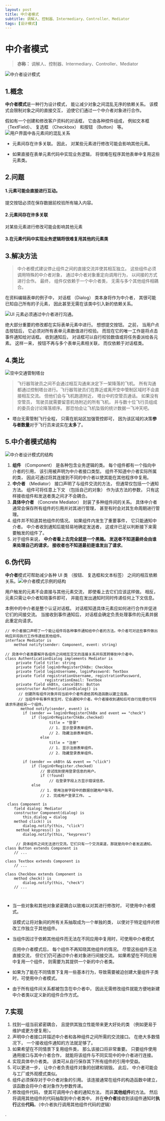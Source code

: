 ```yaml
---
layout: post
title: 中介者模式
subtitle: 调解人、控制器、Intermediary、Controller、Mediator
tags: [设计模式]
---
```


# 中介者模式

> **亦称：** 调解人、控制器、Intermediary、Controller、Mediator

![中介者设计模式](https://refactoringguru.cn/images/patterns/content/mediator/mediator.png)

## 1.概念

**中介者模式**是一种行为设计模式， 能让减少对象之间混乱无序的依赖关系。 该模式会限制对象之间的直接交互， 迫使它们通过一个中介者对象进行合作。

假如有一个创建和修改客户资料的对话框， 它由各种控件组成， 例如文本框 （Text­Field）、 复选框 （Checkbox） 和按钮 （Button） 等。![用户界面中各元素间的混乱关系](https://refactoringguru.cn/images/patterns/diagrams/mediator/problem1-zh.png)


- 元素间存在许多关联。 因此， 对某些元素进行修改可能会影响其他元素。

- 如果直接在表单元素代码中实现业务逻辑， 将很难在程序其他表单中复用这些元素类。 


## 2.问题

#### 1.元素可能会直接进行互动。

提交按钮必须在保存数据前校验所有输入内容。

#### 2.元素间存在许多关联

对某些元素进行修改可能会影响其他元素

#### 3.在元素代码中实现业务逻辑将很难复用其他的元素类 


## 3.解决方法

> 中介者模式建议停止组件之间的直接交流并使其相互独立。 这些组件必须调用特殊的中介者对象， 通过中介者对象重定向调用行为， 以间接的方式进行合作。 最终， 组件仅依赖于一个中介者类， 无需与多个其他组件相耦合。

在资料编辑表单的例子中， 对话框 （Dialog） 类本身将作为中介者， 其很可能已知自己所有的子元素， 因此甚至无需在该类中引入新的依赖关系。

![UI 元素必须通过中介者进行沟通。](https://refactoringguru.cn/images/patterns/diagrams/mediator/solution1-zh.png)

绝大部分重要的修改都在实际表单元素中进行。 想想提交按钮。 之前， 当用户点击按钮后， 它必须对所有表单元素数值进行校验。 而现在它的唯一工作是将点击事件通知给对话框。 收到通知后， 对话框可以自行校验数值或将任务委派给各元素。 这样一来， 按钮不再与多个表单元素相关联， 而仅依赖于对话框类。

## 4.类比

![空中交通管制塔台](https://refactoringguru.cn/images/patterns/diagrams/mediator/live-example.png)

> 飞行器驾驶员之间不会通过相互沟通来决定下一架降落的飞机。 所有沟通都通过控制塔台进行。飞行器驾驶员们在靠近或离开空中管制区域时不会直接相互交流。 但他们会与飞机跑道附近， 塔台中的空管员通话。 如果没有空管员， 驾驶员就需要留意机场附近的所有飞机， 并与数十位飞行员组成的委员会讨论降落顺序。 那恐怕会让飞机坠毁的统计数据一飞冲天吧。

- 塔台无需管制飞行全程， 只需在航站区加强管控即可， 因为该区域的决策**参与者数量**对于飞行员来说实在**太多**了。

## 5.中介者模式结构

![中介者设计模式的结构](https://refactoringguru.cn/images/patterns/diagrams/mediator/structure-indexed.png)

1. **组件** （Component） 是各种包含业务逻辑的类。 每个组件都有一个指向中介者的引用， 该引用被声明为中介者接口类型。 组件不知道中介者实际所属的类， 因此可通过将其连接到不同的中介者以使其能在其他程序中复用。
2. **中介者** （Mediator） 接口声明了与组件交流的方法， 但通常仅包括一个通知方法。 组件可将任意上下文 （包括自己的对象） 作为该方法的参数， 只有这样接收组件和发送者类之间才不会耦合。
3. **具体中介者** （Concrete Mediator） 封装了多种组件间的关系。 具体中介者通常会保存所有组件的引用并对其进行管理， 甚至有时会对其生命周期进行管理。
4. 组件并不知道其他组件的情况。 如果组件内发生了重要事件， 它只能通知中介者。 中介者收到通知后能轻易地确定发送者， 这或许已足以判断接下来需要触发的组件了。
5. 对于组件来说， **中介者看上去完全就是一个黑箱。 发送者不知道最终会由谁来处理自己的请求， 接收者也不知道最初是谁发出了请求**。

## 6.伪代码

**中介者**模式可帮助减少各种 UI 类 （按钮、 复选框和文本标签） 之间的相互依赖关系。![中介者模式示例的结构](https://refactoringguru.cn/images/patterns/diagrams/mediator/example.png)

用户触发的元素不会直接与其他元素交流， 即使看上去它们应该这样做。 相反， 元素只需让中介者知晓事件即可， 并能在发出通知时同时传递任何上下文信息。

本例中的中介者是整个认证对话框。 对话框知道具体元素应如何进行合作并促进它们的间接交流。 当接收到事件通知后， 对话框会确定负责处理事件的元素并据此重定向请求。

```
// 中介者接口声明了一个能让组件将各种事件通知给中介者的方法。中介者可对这些事件做出响应并将执行工作传递给其他组件。
interface Mediator is
    method notify(sender: Component, event: string)
    
// 具体中介者类要解开各组件之间相互交叉的连接关系并将其转移到中介者中。
class AuthenticationDialog implements Mediator is
	 private field title: string
	 private field loginOrRegisterChkBx: Checkbox
	 private field loginUsername, loginPassword: Textbox
	 private field registrationUsername, registrationPassword,
                  registrationEmail: Textbox
     private field okBtn, cancelBtn: Button
     constructor AuthenticationDialog() is
      // 创建所有组件对象并将当前中介者传递给其构造函数以建立连接。
      // 当组件中有事件发生时，它会通知中介者。中介者接收到通知后可自行处理也可将请求传递给另一个组件。
       method notify(sender, event) is
       	if (sender == loginOrRegisterChkBx and event == "check")
            if (loginOrRegisterChkBx.checked)
                    title = "登录"
                    // 1. 显示登录表单组件。
                    // 2. 隐藏注册表单组件。
                else
                    title = "注册"
                    // 1. 显示注册表单组件。
                    // 2. 隐藏登录表单组件。
         
       	if (sender == okBtn && event == "click")
            if (loginOrRegister.checked)
                // 尝试找到使用登录信息的用户。
                if (!found)
                    // 在登录字段上方显示错误信息。
            else
                // 1. 使用注册字段中的数据创建用户账号。
                // 2. 完成用户登录工作。 …
                
 class Component is
    field dialog: Mediator
    constructor Component(dialog) is
        this.dialog = dialog
    method click() is
        dialog.notify(this, "click")
     method keypress() is
        dialog.notify(this, "keypress")
    
     // 具体组件之间无法进行交流。它们只有一个交流渠道，那就是向中介者发送通知。
class Button extends Component is
    // ...

class Textbox extends Component is
    // ...

class Checkbox extends Component is
    method check() is
        dialog.notify(this, "check")
    // ...
     
	
```

- 当一些对象和其他对象紧密耦合以致难以对其进行修改时， 可使用中介者模式。

  该模式让将对象间的所有关系抽取成为一个单独的类， 以使对于特定组件的修改工作独立于其他组件。

- 当组件因过于依赖其他组件而无法在不同应用中复用时，可使用中介者模式

  应用中介者模式后， 每个组件不再知晓其他组件的情况。 尽管这些组件无法直接交流， 但它们仍可通过中介者对象进行间接交流。 如果希望在不同应用中复用一个组件， 则需要为其提供一个新的中介者类。

- 如果为了能在不同情景下复用一些基本行为，导致需要被迫创建大量组件子类时，可使用中介者模式。

- 由于所有组件间关系都被包含在中介者中， 因此无需修改组件就能方便地新建中介者类以定义新的组件合作方式。

## 7.实现

1. 找到一组当前紧密耦合， 且提供其独立性能带来更大好处的类 （例如更易于维护或更方便复用）。
2. 声明中介者接口并描述中介者和各种组件之间所需的交流接口。 在绝大多数情况下， 一个接收组件通知的方法就足够了。
3. 如果希望在不同情景下复用组件类， 那么该接口将非常重要。 只要组件使用通用接口与其中介者合作， 就能将该组件与不同实现中的中介者进行连接。
4. 实现具体中介者类。 该类可从自行保存其下所有组件的引用中受益。
5. 可以更进一步， 让中介者负责组件对象的创建和销毁。 此后， 中介者可能会与工厂或外观模式类似。
6. 组件必须保存对于中介者对象的引用。 该连接通常在组件的构造函数中建立， 该函数会将中介者对象作为参数传递。
7. 修改组件代码， 使其可调用中介者的通知方法， 而非**其他组件**的方法。 然后将调用其他组件的代码抽取到中介者类中， 并在**中介者**接收到该组件通知时**执行**这些**代码**。（中介者执行调用其他组件代码的逻辑）

.